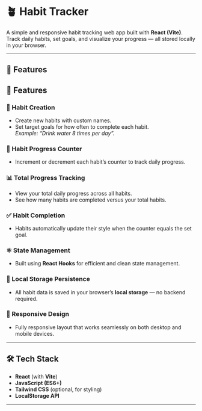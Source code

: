 # 🪴 Habit Tracker

A simple and responsive habit tracking web app built with **React (Vite)**.  
Track daily habits, set goals, and visualize your progress — all stored locally in your browser.

---

## 🚀 Features

## 🚀 Features

### 🌱 Habit Creation

- Create new habits with custom names.
- Set target goals for how often to complete each habit.  
  _Example: “Drink water 8 times per day”._

### 🔢 Habit Progress Counter

- Increment or decrement each habit’s counter to track daily progress.

### 📊 Total Progress Tracking

- View your total daily progress across all habits.
- See how many habits are completed versus your total habits.

### ✅ Habit Completion

- Habits automatically update their style when the counter equals the set goal.

### ⚛️ State Management

- Built using **React Hooks** for efficient and clean state management.

### 💾 Local Storage Persistence

- All habit data is saved in your browser’s **local storage** — no backend required.

### 📱 Responsive Design

- Fully responsive layout that works seamlessly on both desktop and mobile devices.

---

## 🛠️ Tech Stack

- **React** (with **Vite**)
- **JavaScript (ES6+)**
- **Tailwind CSS** (optional, for styling)
- **LocalStorage API**

---
